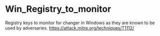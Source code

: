 # Win_Registry_to_monitor
Registry keys to monitor for changer in Windows as they are known to be used by adversaries.
https://attack.mitre.org/techniques/T1112/
